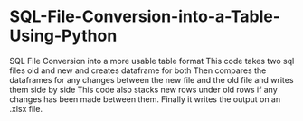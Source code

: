 # SQL-File-Conversion-into-a-Table-Using-Python
SQL File Conversion into a more usable table format This code takes two sql files old and new and creates dataframe for both Then compares the dataframes for any changes between the new file and the old file and writes them side by side This code also stacks new rows under old rows if any changes has been made between them. Finally it writes the output on an .xlsx file.
